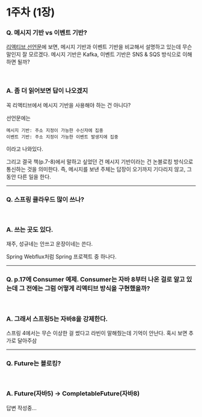 # 1주차 (1장)

### Q. 메시지 기반 vs 이벤트 기반?

[리액티브 선언문](https://www.reactivemanifesto.org/ko/glossary#Message-Driven)에 보면, 메시지 기반과 이벤트 기반을 비교해서 설명하고 있는데 무슨 말인지 잘 모르겠다. 메시지 기반은 Kafka, 이벤트 기반은 SNS & SQS 방식으로 이해하면 될까?

<br/>

### A. 좀 더 읽어보면 답이 나오겠지

꼭 리액티브에서 메시지 기반을 사용해야 하는 건 아니다?

선언문에는

```text
메시지 기반: 주소 지정이 가능한 수신자에 집중
이벤트 기반: 주소 지정이 가능한 이벤트 발생지에 집중
```

이라고 나와있다.

그리고 결국 책(p.7-8)에서 말하고 싶었던 건 메시지 기반이라는 건 논블로킹 방식으로 통신하는 것을 의미한다. 즉, 메시지를 보낸 주체는 답장이 오기까지 기다리지 않고, 그동안 다른 일을 한다.

---

### Q. 스프링 클라우드 많이 쓰나?

<br/>

### A. 쓰는 곳도 있다.

재주, 성규네는 안쓰고 운장이네는 쓴다.

Spring Webflux처럼 Spring 프로젝트 중 하나다.

---

### Q. p.17에 Consumer 예제. Consumer는 자바 8부터 나온 걸로 알고 있는데 그 전에는 그럼 어떻게 리액티브 방식을 구현했을까?

<br/>

### A. 그래서 스프링5는 자바8을 강제한다.

스프링 4에서는 무슨 이상한 걸 썼다고 라빈이 말해줬는데 기억이 안난다. 혹시 보면 추가로 달아주삼

---

### Q. Future는 블로킹?

<br/>

### A. Future(자바5) -> CompletableFuture(자바8)

답변 작성중...